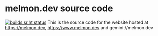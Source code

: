# melmon.dev source code

[![builds.sr.ht status](https://builds.sr.ht/~melmon.svg)](https://builds.sr.ht/~melmon?)
This is the source code for the website hosted at https://melmon.dev, https://www.melmon.dev and gemini://melmon.dev